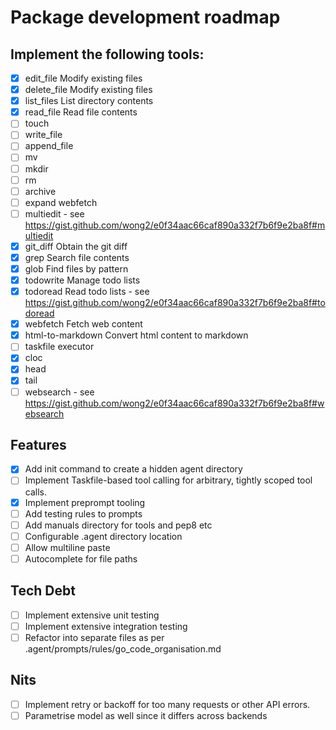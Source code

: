 # Package development roadmap

## Implement the following tools: 
- [x] edit_file	Modify existing files
- [x] delete_file	Modify existing files
- [x] list_files	List directory contents
- [x] read_file	Read file contents
- [ ] touch
- [ ] write_file
- [ ] append_file
- [ ] mv
- [ ] mkdir
- [ ] rm
- [ ] archive
- [ ] expand webfetch
- [ ] multiedit - see https://gist.github.com/wong2/e0f34aac66caf890a332f7b6f9e2ba8f#multiedit
- [x] git_diff Obtain the git diff
- [x] grep	Search file contents
- [x] glob	Find files by pattern
- [x] todowrite	Manage todo lists
- [x] todoread	Read todo lists -  see https://gist.github.com/wong2/e0f34aac66caf890a332f7b6f9e2ba8f#todoread
- [x] webfetch	Fetch web content
- [x] html-to-markdown Convert html content to markdown
- [ ] taskfile executor
- [x] cloc
- [x] head
- [x] tail
- [ ] websearch - see https://gist.github.com/wong2/e0f34aac66caf890a332f7b6f9e2ba8f#websearch

## Features

- [x] Add init command to create a hidden agent directory
- [ ] Implement Taskfile-based tool calling for arbitrary, tightly scoped tool calls.
- [x] Implement preprompt tooling
- [ ] Add testing rules to prompts
- [ ] Add manuals directory for tools and pep8 etc
- [ ] Configurable .agent directory location
- [ ] Allow multiline paste
- [ ] Autocomplete for file paths

## Tech Debt

- [ ] Implement extensive unit testing
- [ ] Implement extensive integration testing
- [ ] Refactor into separate files as per .agent/prompts/rules/go_code_organisation.md

## Nits

- [ ] Implement retry or backoff for too many requests or other API errors. 
- [ ] Parametrise model as well since it differs across backends